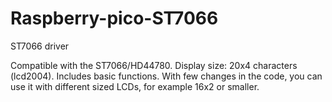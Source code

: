 # Raspberry-pico-ST7066
ST7066 driver

Compatible with the ST7066/HD44780.
Display size: 20x4 characters (lcd2004). Includes basic functions. With few changes in the code, you can use it with different sized LCDs, for example 16x2 or smaller.
